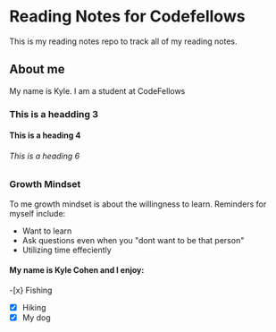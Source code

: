 # Reading Notes for Codefellows

This is my reading notes repo to track all of my reading notes.
## About me
My name is Kyle. I am a student at CodeFellows

### This is a headding 3
#### This is a heading 4
###### This is a heading 6

###  Growth Mindset


To me growth mindset is about the willingness to learn. Reminders for myself include:

- Want to learn
- Ask questions even when you "dont want to be that person"
- Utilizing time effeciently


#### My name is Kyle Cohen and I enjoy:

-[x} Fishing
-[x] Hiking
-[x] My dog
